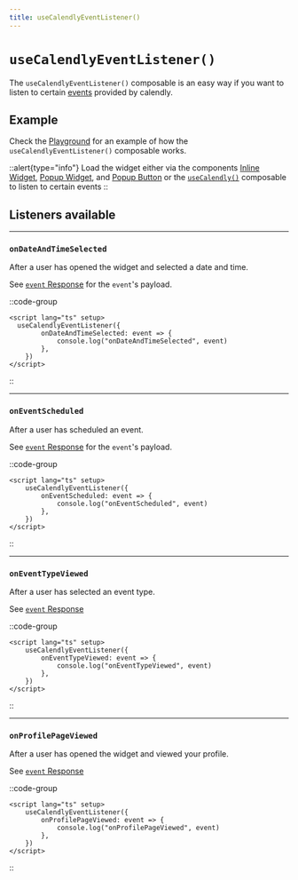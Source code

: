 ```yaml
---
title: useCalendlyEventListener()
---
```


# `useCalendlyEventListener()` 

The `useCalendlyEventListener()` composable is an easy way if you want to listen to certain [events](https://developer.calendly.com/api-docs/ZG9jOjI3ODM2MTAz-notifying-the-parent-window) provided by calendly.

## Example

Check the [Playground](https://nuxt-calendly-playground.vercel.app/use-calendly-event-listener) for an example of how the `useCalendlyEventListener()` composable works.

::alert{type="info"}
Load the widget either via the components [Inline Widget](/components/inline-widget), [Popup Widget](/components/popup-widget), and [Popup Button](/components/popup-button) or the [`useCalendly()`](/composables/use-calendly) composable to listen to certain events
::

## Listeners available

---

### `onDateAndTimeSelected`

After a user has opened the widget and selected a date and time.

See [`event` Response](https://github.com/madebyfabian/nuxt-calendly/blob/main/src/runtime/types/index.d.ts#L128) for the `event`'s payload.

::code-group

```vue [Minimal example]
<script lang="ts" setup>
  useCalendlyEventListener({
		onDateAndTimeSelected: event => {
			console.log("onDateAndTimeSelected", event)
		},
	})
</script>
```

::

---

### `onEventScheduled`

After a user has scheduled an event.

See [`event` Response](https://github.com/madebyfabian/nuxt-calendly/blob/main/src/runtime/types/index.d.ts#L133) for the `event`'s payload.

::code-group

```vue [Minimal example]
<script lang="ts" setup>
	useCalendlyEventListener({
		onEventScheduled: event => {
			console.log("onEventScheduled", event)
		},
	})
</script>
```

::

---

### `onEventTypeViewed`

After a user has selected an event type.

See [`event` Response](https://github.com/madebyfabian/nuxt-calendly/blob/main/src/runtime/types/index.d.ts#L155)

::code-group

```vue [Minimal example]
<script lang="ts" setup>
	useCalendlyEventListener({
		onEventTypeViewed: event => {
			console.log("onEventTypeViewed", event)
		},
	})
</script>
```

::

---

### `onProfilePageViewed`

After a user has opened the widget and viewed your profile.

See [`event` Response](https://github.com/madebyfabian/nuxt-calendly/blob/main/src/runtime/types/index.d.ts#L160)

::code-group

```vue [Minimal example]
<script lang="ts" setup>
	useCalendlyEventListener({
		onProfilePageViewed: event => {
			console.log("onProfilePageViewed", event)
		},
	})
</script>

```

::

